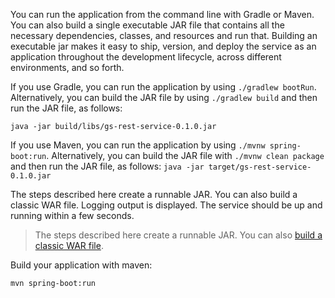 
You can run the application from the command line with Gradle or Maven. You can also build a single executable JAR file that contains all the necessary dependencies, classes, and resources and run that. Building an executable jar makes it easy to ship, version, and deploy the service as an application throughout the development lifecycle, across different environments, and so forth.

If you use Gradle, you can run the application by using `./gradlew bootRun`. Alternatively, you can build the JAR file by using `./gradlew build` and then run the JAR file, as follows:

`java -jar build/libs/gs-rest-service-0.1.0.jar`

If you use Maven, you can run the application by using `./mvnw spring-boot:run`. Alternatively, you can build the JAR file with `./mvnw clean package` and then run the JAR file, as follows: `java -jar target/gs-rest-service-0.1.0.jar`

The steps described here create a runnable JAR. You can also build a classic WAR file.
Logging output is displayed. The service should be up and running within a few seconds.

> The steps described here create a runnable JAR. You can also [build a classic WAR file](https://spring.io/guides/gs/convert-jar-to-war/).

Build your application with maven:

```execute-1
mvn spring-boot:run
```